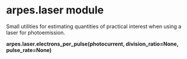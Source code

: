 arpes.laser module
==================

Small utilities for estimating quantities of practical interest when
using a laser for photoemission.

**arpes.laser.electrons\_per\_pulse(photocurrent, division\_ratio=None,
pulse\_rate=None)**
